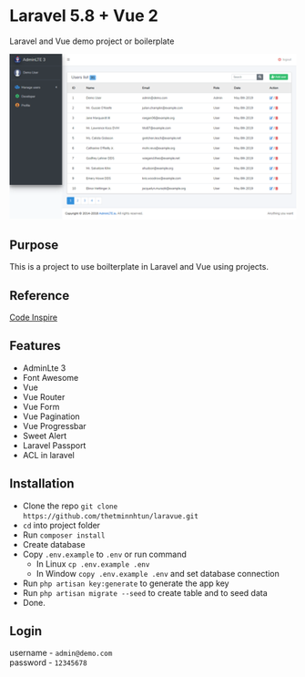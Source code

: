 # Laravel 5.8 + Vue 2

Laravel and Vue demo project or boilerplate 

![Demo](https://github.com/thetminnhtun/laravue/blob/master/demo.png)

## Purpose

This is a project to use boilterplate in Laravel and Vue using projects.

## Reference

[Code Inspire](https://github.com/Hujjat/laravStart)

## Features

- AdminLte 3
- Font Awesome
- Vue
- Vue Router
- Vue Form
- Vue Pagination
- Vue Progressbar
- Sweet Alert
- Laravel Passport
- ACL in laravel

## Installation

- Clone the repo `git clone https://github.com/thetminnhtun/laravue.git`
- `cd` into project folder
- Run `composer install`
- Create database
- Copy `.env.example` to `.env` or run command
    - In Linux `cp .env.example .env`
    - In Window `copy .env.example .env` and set database connection
- Run `php artisan key:generate` to generate the app key
- Run `php artisan migrate --seed` to create table and to seed data
- Done. 

## Login

username - `admin@demo.com`  
password - `12345678`

